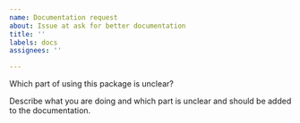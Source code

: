 ```yaml
---
name: Documentation request
about: Issue at ask for better documentation
title: ''
labels: docs
assignees: ''

---
```


Which part of using this package is unclear?

Describe what you are doing and which part is unclear and should be added to the documentation.
